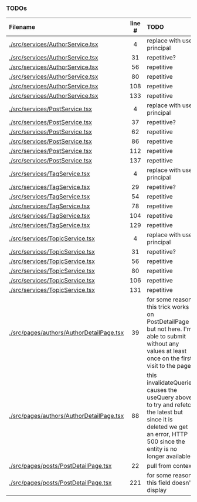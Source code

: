 ### TODOs
| Filename | line # | TODO |
|:------|:------:|:------|
| [./src/services/AuthorService.tsx](./src/services/AuthorService.tsx#L4) | 4 | replace with user principal |
| [./src/services/AuthorService.tsx](./src/services/AuthorService.tsx#L31) | 31 | repetitive? |
| [./src/services/AuthorService.tsx](./src/services/AuthorService.tsx#L56) | 56 | repetitive |
| [./src/services/AuthorService.tsx](./src/services/AuthorService.tsx#L80) | 80 | repetitive |
| [./src/services/AuthorService.tsx](./src/services/AuthorService.tsx#L108) | 108 | repetitive |
| [./src/services/AuthorService.tsx](./src/services/AuthorService.tsx#L133) | 133 | repetitive |
| [./src/services/PostService.tsx](./src/services/PostService.tsx#L4) | 4 | replace with user principal |
| [./src/services/PostService.tsx](./src/services/PostService.tsx#L37) | 37 | repetitive? |
| [./src/services/PostService.tsx](./src/services/PostService.tsx#L62) | 62 | repetitive |
| [./src/services/PostService.tsx](./src/services/PostService.tsx#L86) | 86 | repetitive |
| [./src/services/PostService.tsx](./src/services/PostService.tsx#L112) | 112 | repetitive |
| [./src/services/PostService.tsx](./src/services/PostService.tsx#L137) | 137 | repetitive |
| [./src/services/TagService.tsx](./src/services/TagService.tsx#L4) | 4 | replace with user principal |
| [./src/services/TagService.tsx](./src/services/TagService.tsx#L29) | 29 | repetitive? |
| [./src/services/TagService.tsx](./src/services/TagService.tsx#L54) | 54 | repetitive |
| [./src/services/TagService.tsx](./src/services/TagService.tsx#L78) | 78 | repetitive |
| [./src/services/TagService.tsx](./src/services/TagService.tsx#L104) | 104 | repetitive |
| [./src/services/TagService.tsx](./src/services/TagService.tsx#L129) | 129 | repetitive |
| [./src/services/TopicService.tsx](./src/services/TopicService.tsx#L4) | 4 | replace with user principal |
| [./src/services/TopicService.tsx](./src/services/TopicService.tsx#L31) | 31 | repetitive? |
| [./src/services/TopicService.tsx](./src/services/TopicService.tsx#L56) | 56 | repetitive |
| [./src/services/TopicService.tsx](./src/services/TopicService.tsx#L80) | 80 | repetitive |
| [./src/services/TopicService.tsx](./src/services/TopicService.tsx#L106) | 106 | repetitive |
| [./src/services/TopicService.tsx](./src/services/TopicService.tsx#L131) | 131 | repetitive |
| [./src/pages/authors/AuthorDetailPage.tsx](./src/pages/authors/AuthorDetailPage.tsx#L39) | 39 | for some reason this trick works on PostDetailPage but not here. I'm able to submit without any values at least once on the first visit to the page? |
| [./src/pages/authors/AuthorDetailPage.tsx](./src/pages/authors/AuthorDetailPage.tsx#L88) | 88 | this invalidateQueries causes the useQuery above to try and refetch the latest but since it is deleted we get an error, HTTP 500 since the entity is no longer available |
| [./src/pages/posts/PostDetailPage.tsx](./src/pages/posts/PostDetailPage.tsx#L22) | 22 | pull from context |
| [./src/pages/posts/PostDetailPage.tsx](./src/pages/posts/PostDetailPage.tsx#L221) | 221 | for some reason this field doesn't display |
